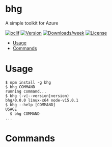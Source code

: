 bhg
===

A simple toolkit for Azure

[![oclif](https://img.shields.io/badge/cli-oclif-brightgreen.svg)](https://oclif.io)
[![Version](https://img.shields.io/npm/v/bhg.svg)](https://npmjs.org/package/bhg)
[![Downloads/week](https://img.shields.io/npm/dw/bhg.svg)](https://npmjs.org/package/bhg)
[![License](https://img.shields.io/npm/l/bhg.svg)](https://github.com/mdvanes/bhg/blob/master/package.json)

<!-- toc -->
* [Usage](#usage)
* [Commands](#commands)
<!-- tocstop -->
# Usage
<!-- usage -->
```sh-session
$ npm install -g bhg
$ bhg COMMAND
running command...
$ bhg (-v|--version|version)
bhg/0.0.0 linux-x64 node-v15.0.1
$ bhg --help [COMMAND]
USAGE
  $ bhg COMMAND
...
```
<!-- usagestop -->
# Commands
<!-- commands -->

<!-- commandsstop -->
